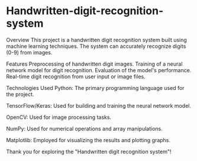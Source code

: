# Handwritten-digit-recognition-system
Overview
This project is a handwritten digit recognition system built using machine learning techniques. The system can accurately recognize digits (0-9) from images.

Features
Preprocessing of handwritten digit images. Training of a neural network model for digit recognition. Evaluation of the model's performance. Real-time digit recognition from user input or image files.

Technologies Used
Python: The primary programming language used for the project.

TensorFlow/Keras: Used for building and training the neural network model.

OpenCV: Used for image processing tasks.

NumPy: Used for numerical operations and array manipulations.

Matplotlib: Employed for visualizing the results and plotting graphs.

Thank you for exploring the "Handwritten digit recognition system"!
